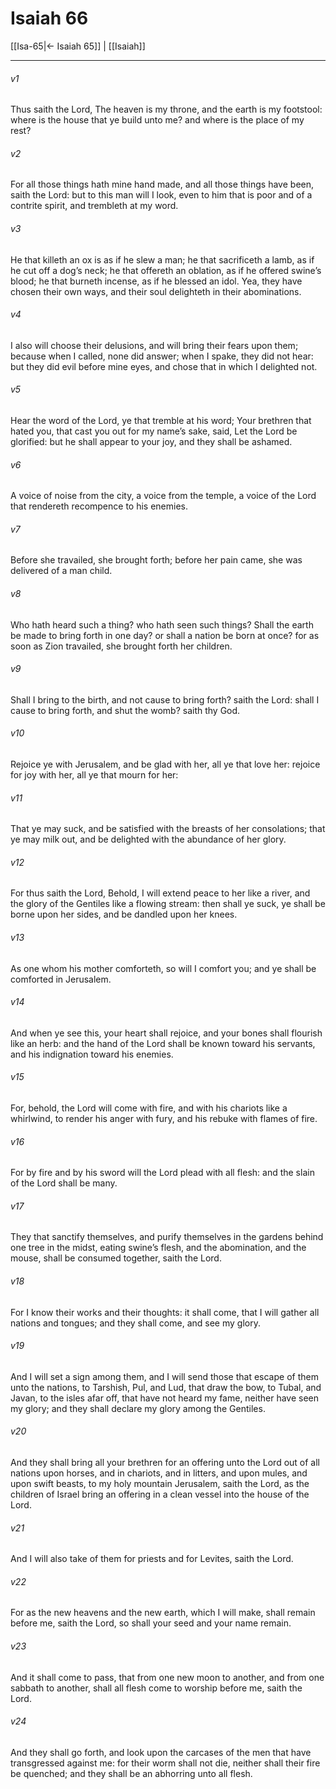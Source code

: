 # Isaiah 66

[[Isa-65|← Isaiah 65]] | [[Isaiah]]
***

###### v1
Thus saith the Lord, The heaven is my throne, and the earth is my footstool: where is the house that ye build unto me? and where is the place of my rest?
###### v2
For all those things hath mine hand made, and all those things have been, saith the Lord: but to this man will I look, even to him that is poor and of a contrite spirit, and trembleth at my word.
###### v3
He that killeth an ox is as if he slew a man; he that sacrificeth a lamb, as if he cut off a dog’s neck; he that offereth an oblation, as if he offered swine’s blood; he that burneth incense, as if he blessed an idol. Yea, they have chosen their own ways, and their soul delighteth in their abominations.
###### v4
I also will choose their delusions, and will bring their fears upon them; because when I called, none did answer; when I spake, they did not hear: but they did evil before mine eyes, and chose that in which I delighted not.
###### v5
Hear the word of the Lord, ye that tremble at his word; Your brethren that hated you, that cast you out for my name’s sake, said, Let the Lord be glorified: but he shall appear to your joy, and they shall be ashamed.
###### v6
A voice of noise from the city, a voice from the temple, a voice of the Lord that rendereth recompence to his enemies.
###### v7
Before she travailed, she brought forth; before her pain came, she was delivered of a man child.
###### v8
Who hath heard such a thing? who hath seen such things? Shall the earth be made to bring forth in one day? or shall a nation be born at once? for as soon as Zion travailed, she brought forth her children.
###### v9
Shall I bring to the birth, and not cause to bring forth? saith the Lord: shall I cause to bring forth, and shut the womb? saith thy God.
###### v10
Rejoice ye with Jerusalem, and be glad with her, all ye that love her: rejoice for joy with her, all ye that mourn for her:
###### v11
That ye may suck, and be satisfied with the breasts of her consolations; that ye may milk out, and be delighted with the abundance of her glory.
###### v12
For thus saith the Lord, Behold, I will extend peace to her like a river, and the glory of the Gentiles like a flowing stream: then shall ye suck, ye shall be borne upon her sides, and be dandled upon her knees.
###### v13
As one whom his mother comforteth, so will I comfort you; and ye shall be comforted in Jerusalem.
###### v14
And when ye see this, your heart shall rejoice, and your bones shall flourish like an herb: and the hand of the Lord shall be known toward his servants, and his indignation toward his enemies.
###### v15
For, behold, the Lord will come with fire, and with his chariots like a whirlwind, to render his anger with fury, and his rebuke with flames of fire.
###### v16
For by fire and by his sword will the Lord plead with all flesh: and the slain of the Lord shall be many.
###### v17
They that sanctify themselves, and purify themselves in the gardens behind one tree in the midst, eating swine’s flesh, and the abomination, and the mouse, shall be consumed together, saith the Lord.
###### v18
For I know their works and their thoughts: it shall come, that I will gather all nations and tongues; and they shall come, and see my glory.
###### v19
And I will set a sign among them, and I will send those that escape of them unto the nations, to Tarshish, Pul, and Lud, that draw the bow, to Tubal, and Javan, to the isles afar off, that have not heard my fame, neither have seen my glory; and they shall declare my glory among the Gentiles.
###### v20
And they shall bring all your brethren for an offering unto the Lord out of all nations upon horses, and in chariots, and in litters, and upon mules, and upon swift beasts, to my holy mountain Jerusalem, saith the Lord, as the children of Israel bring an offering in a clean vessel into the house of the Lord.
###### v21
And I will also take of them for priests and for Levites, saith the Lord.
###### v22
For as the new heavens and the new earth, which I will make, shall remain before me, saith the Lord, so shall your seed and your name remain.
###### v23
And it shall come to pass, that from one new moon to another, and from one sabbath to another, shall all flesh come to worship before me, saith the Lord.
###### v24
And they shall go forth, and look upon the carcases of the men that have transgressed against me: for their worm shall not die, neither shall their fire be quenched; and they shall be an abhorring unto all flesh.  
